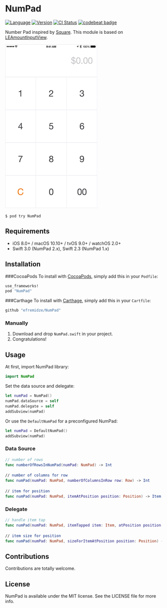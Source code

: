 # NumPad

[![Language](https://img.shields.io/badge/Swift-3.0-orange.svg?style=flat)](https://swift.org)
[![Version](https://img.shields.io/cocoapods/v/NumPad.svg?style=flat)](http://cocoapods.org/pods/NumPad)
[![CI Status](http://img.shields.io/travis/efremidze/NumPad.svg?style=flat)](https://travis-ci.org/efremidze/NumPad)
[![codebeat badge](https://codebeat.co/badges/c41fb90e-aa9f-4a40-85b4-9df9011e7931)](https://codebeat.co/projects/github-com-efremidze-numpad)

Number Pad inspired by [Square](https://square.com). This module is based on [LEAmountInputView](https://github.com/efremidze/LEAmountInputView).

![Demo](demo.gif)

```
$ pod try NumPad
```

## Requirements

- iOS 8.0+ / macOS 10.10+ / tvOS 9.0+ / watchOS 2.0+
- Swift 3.0 (NumPad 2.x), Swift 2.3 (NumPad 1.x)

## Installation
###CocoaPods
To install with [CocoaPods](http://cocoapods.org/), simply add this in your `Podfile`:
```ruby
use_frameworks!
pod "NumPad"
```

###Carthage
To install with [Carthage](https://github.com/Carthage/Carthage), simply add this in your `Cartfile`:
```ruby
github "efremidze/NumPad"
```

### Manually
1. Download and drop ```NumPad.swift``` in your project.  
2. Congratulations!

## Usage

At first, import NumPad library:

```swift
import NumPad
```

Set the data source and delegate:

```swift
let numPad = NumPad()
numPad.dataSource = self
numPad.delegate = self
addSubview(numPad)
```

Or use the `DefaultNumPad` for a preconfigured NumPad:

```swift
let numPad = DefaultNumPad()
addSubview(numPad)
```

### Data Source
```swift
// number of rows
func numberOfRowsInNumPad(numPad: NumPad) -> Int

// number of columns for row
func numPad(numPad: NumPad, numberOfColumnsInRow row: Row) -> Int

// item for position
func numPad(numPad: NumPad, itemAtPosition position: Position) -> Item
```

### Delegate
```swift
// handle item tap
func numPad(numPad: NumPad, itemTapped item: Item, atPosition position: Position)

// item size for position
func numPad(numPad: NumPad, sizeForItemAtPosition position: Position) -> CGSize
```

## Contributions

Contributions are totally welcome.

## License

NumPad is available under the MIT license. See the LICENSE file for more info.
